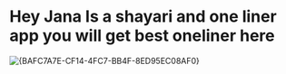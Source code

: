 # Hey Jana Is a shayari and one liner app you will get best oneliner here

![{BAFC7A7E-CF14-4FC7-BB4F-8ED95EC08AF0}](https://github.com/user-attachments/assets/71bcdc4b-73bb-473c-a13a-19fec27c70d7)
